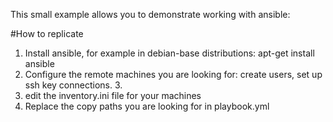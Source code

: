 This small example allows you to demonstrate working with ansible:

#How to replicate

1. Install ansible, for example in debian-base distributions: apt-get install ansible
2. Configure the remote machines you are looking for: create users, set up ssh key connections. 3. 
3. edit the inventory.ini file for your machines
4. Replace the copy paths you are looking for in playbook.yml
